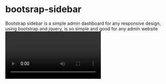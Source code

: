 # bootsrap-sidebar
Bootstrap sidebar is a simple admin dashboard for any responsive design, using bootstrap and jquery, is so simple and good for any admin website
<video><iframe width="853" height="480" src="https://www.youtube.com/embed/Gzo5QOayg-I" title="YouTube video player" frameborder="0" allow="accelerometer; autoplay; clipboard-write; encrypted-media; gyroscope; picture-in-picture" allowfullscreen></iframe></video>
